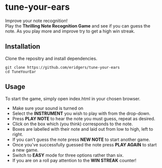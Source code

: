 # tune-your-ears
Improve your note recognition!\
Play the **Thrilling Note Recognition Game** and see if you can guess the note.
As you play more and improve try to get a high win streak.

## Installation
Clone the repositry and install dependencies.

```
git clone https://github.com/eridgers/tune-your-ears
cd TuneYourEar 
```
    
## Usage
To start the game, simply open index.html in your chosen browser.
    
* Make sure your sound is turned on
* Select the **INSTRUMENT** you wish to play with from the drop-down.
* Press **PLAY NOTE** to hear the note you must guess, repeat as desired.
* Click on the box which (you think) corresponds to the note.
* Boxes are labelled with their note and laid out from low to high, left to right.
* If you can't guess the note press **NEW NOTE** to start another game.
* Once you've successfully guessed the note press **PLAY AGAIN** to start a new game.
* Switch to **EASY** mode for three options rather than six.
* If you are on a roll pay attention to the **WIN STREAK** counter!
